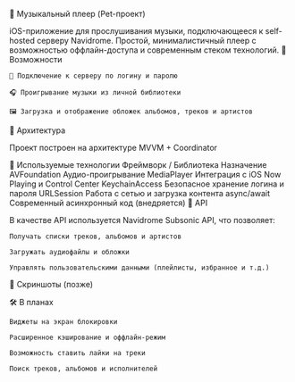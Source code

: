 🎵 Музыкальный плеер (Pet-проект)

iOS-приложение для прослушивания музыки, подключающееся к self-hosted серверу Navidrome. Простой, минималистичный плеер с возможностью оффлайн-доступа и современным стеком технологий.
🚀 Возможности

    🔐 Подключение к серверу по логину и паролю

    🎧 Проигрывание музыки из личной библиотеки

    🖼️ Загрузка и отображение обложек альбомов, треков и артистов

🧠 Архитектура

Проект построен на архитектуре MVVM + Coordinator

🧰 Используемые технологии
Фреймворк / Библиотека	Назначение
AVFoundation	Аудио-проигрывание
MediaPlayer	Интеграция с iOS Now Playing и Control Center
KeychainAccess	Безопасное хранение логина и пароля
URLSession	Работа с сетью и загрузка контента
async/await	Современный асинхронный код (внедряется)
🔌 API

В качестве API используется Navidrome Subsonic API, что позволяет:

    Получать списки треков, альбомов и артистов

    Загружать аудиофайлы и обложки

    Управлять пользовательскими данными (плейлисты, избранное и т.д.)

📱 Скриншоты (позже)

🛠️ В планах

    Виджеты на экран блокировки

    Расширенное кэширование и оффлайн-режим

    Возможность ставить лайки на треки

    Поиск треков, альбомов и исполнителей
